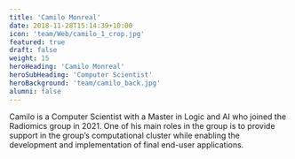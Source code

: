 ```yaml
---
title: 'Camilo Monreal'
date: 2018-11-28T15:14:39+10:00
icon: 'team/Web/camilo_1_crop.jpg'
featured: true
draft: false
weight: 15
heroHeading: 'Camilo Monreal'
heroSubHeading: 'Computer Scientist'
heroBackground: 'team/camilo_back.jpg'
alumni: false
---
```


Camilo is a Computer Scientist with a Master in Logic and AI who
joined  the Radiomics group in 2021.  One of his main roles in the
group is to provide support in the group’s computational cluster while
enabling the development and implementation of final end-user
applications.



